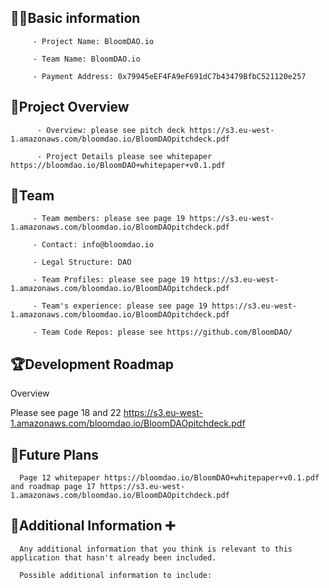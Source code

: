 ## 🧑‍💻Basic information

         - Project Name: BloomDAO.io

         - Team Name: BloomDAO.io

         - Payment Address: 0x79945eEF4FA9eF691dC7b43479BfbC521120e257

## 🎯Project Overview

          - Overview: please see pitch deck https://s3.eu-west-1.amazonaws.com/bloomdao.io/BloomDAOpitchdeck.pdf

          - Project Details please see whitepaper https://bloomdao.io/BloomDAO+whitepaper+v0.1.pdf

## 👥Team 

         - Team members: please see page 19 https://s3.eu-west-1.amazonaws.com/bloomdao.io/BloomDAOpitchdeck.pdf

         - Contact: info@bloomdao.io

         - Legal Structure: DAO

         - Team Profiles: please see page 19 https://s3.eu-west-1.amazonaws.com/bloomdao.io/BloomDAOpitchdeck.pdf

         - Team's experience: please see page 19 https://s3.eu-west-1.amazonaws.com/bloomdao.io/BloomDAOpitchdeck.pdf

         - Team Code Repos: please see https://github.com/BloomDAO/

## 🏆Development Roadmap

 Overview
 
Please see page 18 and 22  https://s3.eu-west-1.amazonaws.com/bloomdao.io/BloomDAOpitchdeck.pdf


## 📡Future Plans
      Page 12 whitepaper https://bloomdao.io/BloomDAO+whitepaper+v0.1.pdf and roadmap page 17 https://s3.eu-west-1.amazonaws.com/bloomdao.io/BloomDAOpitchdeck.pdf

## 🙋Additional Information ➕

      Any additional information that you think is relevant to this application that hasn't already been included.

      Possible additional information to include:
